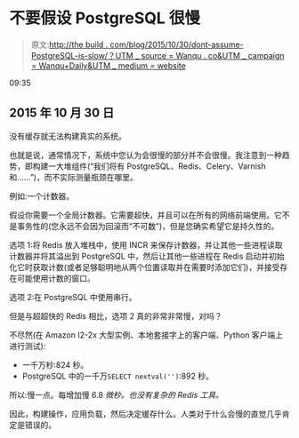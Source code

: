 # 不要假设 PostgreSQL 很慢

> 原文:[http://the build . com/blog/2015/10/30/dont-assume-PostgreSQL-is-slow/？UTM _ source = Wanqu . co&UTM _ campaign = Wanqu+Daily&UTM _ medium = website](http://thebuild.com/blog/2015/10/30/dont-assume-postgresql-is-slow/?utm_source=wanqu.co&utm_campaign=Wanqu+Daily&utm_medium=website)

09:35

## 2015 年 10 月 30 日

没有缓存就无法构建真实的系统。

也就是说，通常情况下，系统中您认为会很慢的部分并不会很慢。我注意到一种趋势，即构建一大堆组件(“我们将有 PostgreSQL、Redis、Celery、Varnish 和……”)，而不实际测量瓶颈在哪里。

例如:一个计数器。

假设你需要一个全局计数器。它需要超快，并且可以在所有的网络前端使用。它不是事务性的(您永远不会因为回滚而“不可数”)，但是您确实希望它是持久性的。

选项 1:将 Redis 放入堆栈中，使用 INCR 来保存计数器，并让其他一些进程读取计数器并将其溢出到 PostgreSQL 中，然后让其他一些进程在 Redis 启动并初始化它时获取计数(或者足够聪明地从两个位置读取并在需要时添加它们)，并接受存在可能使用计数的窗口。

选项 2:在 PostgreSQL 中使用串行。

但是与超超快的 Redis 相比，选项 2 真的非常非常慢，对吗？

不尽然(在 Amazon I2-2x 大型实例、本地套接字上的客户端、Python 客户端上进行测试):

*   一千万秒:824 秒。
*   PostgreSQL 中的一千万`SELECT nextval('')`:892 秒。

所以:慢一点。每增加慢 6.8 *微秒。也没有复杂的 Redis 工具。*

因此，构建操作，应用负载，然后决定缓存什么。人类对于什么会慢的直觉几乎肯定是错误的。